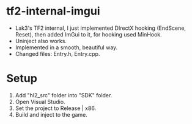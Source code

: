 # tf2-internal-imgui
- Lak3's TF2 internal, I just implemented DIrectX hooking (EndScene, Reset), then added ImGui to it, for hooking used MinHook. 
- Uninject also works.
- Implemented in a smooth, beautiful way.
- Changed files: Entry.h, Entry.cpp.

# Setup
1. Add "hl2_src" folder into "SDK" folder.  
2. Open Visual Studio.
3. Set the project to Release | x86.
4. Build and inject to the game.

